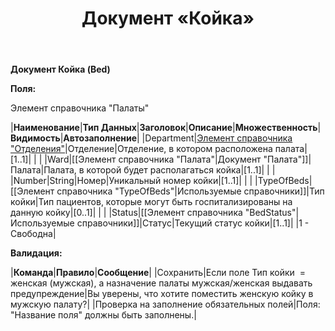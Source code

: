 ﻿---
layout: default
title: Документ «Койка»
position: 
categories: 
tags: 
---

**Документ Койка (Bed)**

**Поля:**

Элемент справочника "Палаты"

|**Наименование**|**Тип Данных**|**Заголовок**|**Описание**|**Множественность**|**Видимость**|**Автозаполнение**|
|Department|[Элемент справочника "Отделения"](http://knowledge:8081/pages/viewpage.action?pageId=49250352)|Отделение|Отделение, в котором расположена палата|[1..1]| | |
|Ward|[[Элемент справочника "Палата"|Документ "Палата"]][](http://knowledge:8081/pages/viewpage.action?pageId=49250352)|Палата|Палата, в которой будет располагаться койка|[1..1]| | |
|Number|String|Номер|Уникальный номер койки|[1..1]| | |
|TypeOfBeds|[[Элемент справочника "TypeOfBeds"|Используемые справочники]]|Тип койки|Тип пациентов, которые могут быть госпитализированы на данную койку|[0..1]| | |
|Status|[[Элемент справочника "BedStatus"|Используемые справочники]]|Статус|Текущий статус койки|[1..1]| |1 - Свободна|

**Валидация:**

|**Команда**|**Правило**|**Сообщение**|
|Сохранить|Если поле Тип койки  = женская (мужская), а назначение палаты мужская/женская выдавать предупреждение|Вы уверены, что хотите поместить женскую койку в мужскую палату?|
|Проверка на заполнение обязательных полей|Поля: "Название поля" должны быть заполнены.|

